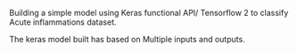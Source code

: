 
Building a simple model using Keras functional API/ Tensorflow 2 to classify Acute inflammations dataset.

The keras model built has based on Multiple inputs and outputs.
